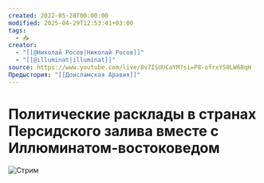 ```yaml
---
created: 2022-05-28T00:00:00
modified: 2025-04-29T12:53:41+03:00
tags:
  - 📥
creator:
  - "[[@Николай Росов|Николай Росов]]"
  - "[[@illuminat|illuminat]]"
source: https://www.youtube.com/live/8v7ISUUCaYM?si=P8-ofrxYS0LW68qH
Предыстория: "[[Доисламская Аравия]]"
---
```


# Политические расклады в странах Персидского залива вместе с Иллюминатом-востоковедом

![Стрим](https://www.youtube.com/live/8v7ISUUCaYM?si=P8-ofrxYS0LW68qH)